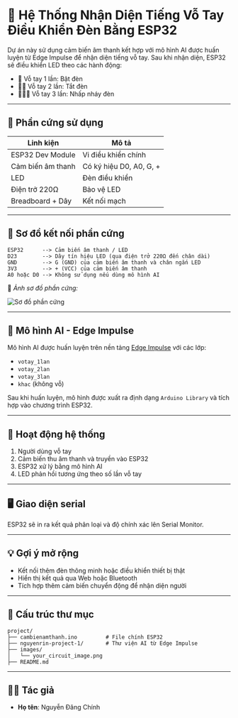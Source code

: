 # 👏 Hệ Thống Nhận Diện Tiếng Vỗ Tay Điều Khiển Đèn Bằng ESP32

Dự án này sử dụng cảm biến âm thanh kết hợp với mô hình AI được huấn luyện từ Edge Impulse để nhận diện tiếng vỗ tay. Sau khi nhận diện, ESP32 sẽ điều khiển LED theo các hành động:

- 👏 Vỗ tay 1 lần: Bật đèn
- 👏👏 Vỗ tay 2 lần: Tắt đèn
- 👏👏👏 Vỗ tay 3 lần: Nhấp nháy đèn

---

## 🔧 Phần cứng sử dụng

| Linh kiện           | Mô tả                             |
|---------------------|-----------------------------------|
| ESP32 Dev Module    | Vi điều khiển chính                |
| Cảm biến âm thanh   | Có ký hiệu D0, A0, G, +           |
| LED                 | Đèn điều khiển                    |
| Điện trở 220Ω       | Bảo vệ LED                        |
| Breadboard + Dây    | Kết nối mạch                      |

---

## 📐 Sơ đồ kết nối phần cứng

```
ESP32      --> Cảm biến âm thanh / LED
D23        --> Dây tín hiệu LED (qua điện trở 220Ω đến chân dài)
GND        --> G (GND) của cảm biến âm thanh và chân ngắn LED
3V3        --> + (VCC) của cảm biến âm thanh
A0 hoặc D0 --> Không sử dụng nếu dùng mô hình AI
```

📸 *Ảnh sơ đồ phần cứng:*

![Sơ đồ phần cứng](D:\project\images\image1.png)

---

## 🧠 Mô hình AI - Edge Impulse

Mô hình AI được huấn luyện trên nền tảng [Edge Impulse](https://edgeimpulse.com/) với các lớp:

- `votay_1lan`
- `votay_2lan`
- `votay_3lan`
- `khac` (không vỗ)

Sau khi huấn luyện, mô hình được xuất ra định dạng `Arduino Library` và tích hợp vào chương trình ESP32.

---

## 🧾 Hoạt động hệ thống

1. Người dùng vỗ tay
2. Cảm biến thu âm thanh và truyền vào ESP32
3. ESP32 xử lý bằng mô hình AI
4. LED phản hồi tương ứng theo số lần vỗ tay

---

## 🖥️ Giao diện serial

ESP32 sẽ in ra kết quả phân loại và độ chính xác lên Serial Monitor.

---

## 💡 Gợi ý mở rộng

- Kết nối thêm đèn thông minh hoặc điều khiển thiết bị thật
- Hiển thị kết quả qua Web hoặc Bluetooth
- Tích hợp thêm cảm biến chuyển động để nhận diện người

---

## 📁 Cấu trúc thư mục

```
project/
├── cambienamthanh.ino         # File chính ESP32
├── nguyenrin-project-1/       # Thư viện AI từ Edge Impulse
├── images/
│   └── your_circuit_image.png
├── README.md
```

---

## 👨‍💻 Tác giả

- **Họ tên**: Nguyễn Đăng Chính
